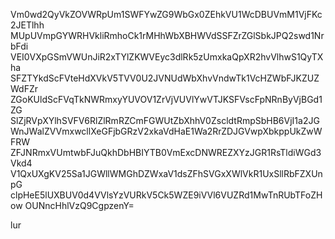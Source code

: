 Vm0wd2QyVkZOVWRpUm1SWFYwZG9WbGx0ZEhkVU1WcDBUVmM1VjFKc2JETlhh
MUpUVmpGYWRHVkliRmhoCk1rMHhWbXBHWVdSSFZrZGlSbkJPQ2swd1NrbFdi
VEI0VXpGSmVWUnJiR2xTYlZKWVEyc3dlRk5zUmxkaQpXR2hvVlhwS1QyTXha
SFZTYkdScFVteHdXVkV5TVV0U2JVNUdWbXhvVndwTk1VcHZWbFJKZUZWdFZr
ZGoKUldScFVqTkNWRmxyYUVOV1ZrVjVUVlYwVTJKSFVscFpNRnByVjBGd1ZG
SlZjRVpXYlhSVFV6RlZlRmRZCmFGWUtZbXhhV0ZscldtRmpSbHB6VjI1a2JG
WnJWalZVVmxwcllXeGFjbGRzV2xkaVdHaE1Wa2RrZDJGVwpXbkppUkZwWFRW
ZFJNRmxVUmtwbFJuQkhDbHBIYTB0VmExcDNWREZXYzJGR1RsTldiWGd3Vkd4
V1QxUXgKV25Sa1JGWllWMGhDZWxaV1dsZFhSVGxXWlVkR1UxSllRbFZXUnpG
clpHeE5lUXBUV0d4VVlsYzVURkV5Ck5WZE9iVVl6VUZRd1MwTnRUbTFoZHow
OUNncHhlVzQ9CgpzenY=

lur